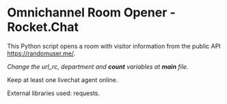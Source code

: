 # Omnichannel Room Opener - Rocket.Chat

This Python script opens a room with visitor information from the public API https://randomuser.me/.

*Change the url_rc, department and **count** variables at **main** file.*

Keep at least one livechat agent online.

External libraries used: requests.
